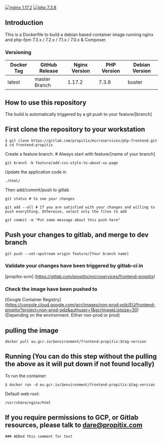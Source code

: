 [![nginx 1.17.2](https://img.shields.io/badge/nginx-1.17.2-brightgreen.svg?&logo=nginx&logoColor=white&style=for-the-badge)](https://nginx.org/en/CHANGES) [![php 7.3.8](https://img.shields.io/badge/php--fpm-7.3.8-blue.svg?&logo=php&logoColor=white&style=for-the-badge)](https://secure.php.net/releases/7_3_8.php)

## Introduction

This is a Dockerfile to build a debian based container image running nginx and php-fpm 7.3.x / 7.2.x / 7.1.x / 7.0.x & Composer.

### Versioning

| Docker Tag | GitHub Release | Nginx Version | PHP Version | Debian Version |
| ---------- | -------------- | ------------- | ----------- | -------------- |
| latest     | master Branch  | 1.17.2        | 7.3.8       | buster         |

## How to use this repository

The build is automatically triggered by a git push to your feature/[branch]

## First clone the repository to your workstation

```
$ git clone https://gitlab.com/propitix/microservices/php-frontend.git
$ cd frontend-propitix
```

Create a feature branch. # Always start with feature/[name of your branch]

```
git branch -b feature/add-css-style-to-about-us-page
```

Update the application code in

```
./html/
```

Then add/commit/push to gitlab

```
git status # to see your changes
```

```
git add --all # If you are satisfied with your changes and willing to push everything. Otherwise, select only the files to add
```

```
git commit -m "Put some message about this push here"
```

## Push your changes to gitlab, and merge to dev branch

```
git push --set-upstream origin feature/[Your branch name]
```

### Validate your changes have been triggered by gitlab-ci in

[propitix-scm] (https://gitlab.com/propitix/microservices/frontend-propitix)

### Check the image have been pushed to

[Google Container Registry] (https://console.cloud.google.com/gcr/images/non-prod-pdz/EU/frontend-propitix?project=non-prod-pdz&authuser=1&gcrImageListsize=30) (Depending on the environment. Either non-prod or prod)

## pulling the image

```
docker pull eu.gcr.io/$environment/frontend-propitix:$tag-version
```

## Running (You can do this step without the pulling the above as it will put down if not found locally)

To run the container:

```
$ docker run -d eu.gcr.io/$environment/frontend-propitix:$tag-version
```

Default web root:

```
/usr/share/nginx/html
```

## If you require permissions to GCP, or Gitlab resources, please talk to dare@propitix.com

`### ADDed this comment for test`
